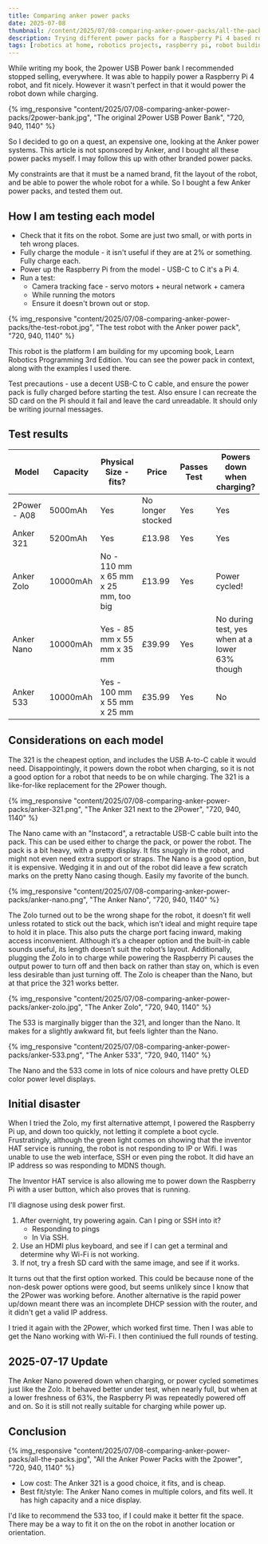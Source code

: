 ```yaml
---
title: Comparing anker power packs
date: 2025-07-08
thumbnail: /content/2025/07/08-comparing-anker-power-packs/all-the-packs.jpg
description: Trying different power packs for a Raspberry Pi 4 based robot
tags: [robotics at home, robotics projects, raspberry pi, robot building]
---
```

While writing my book, the 2power USB Power bank I recommended stopped selling, everywhere. It was able to happily power a Raspberry Pi 4 robot, and fit nicely. However it wasn't perfect in that it would power the robot down while charging.

{% img_responsive "content/2025/07/08-comparing-anker-power-packs/2power-bank.jpg", "The original 2Power USB Power Bank", "720, 940, 1140" %}

So I decided to go on a quest, an expensive one, looking at the Anker power systems. This article is not sponsored by Anker, and I bought all these power packs myself.
I may follow this up with other branded power packs.

My constraints are that it must be a named brand, fit the layout of the robot, and be able to power the whole robot for a while. So I bought a few Anker power packs, and tested them out.

## How I am testing each model

- Check that it fits on the robot. Some are just two small, or with ports in teh wrong places.
- Fully charge the module - it isn't useful if they are at 2% or something. Fully charge each.
- Power up the Raspberry Pi from the model - USB-C to C it's a Pi 4.
- Run a test:
    - Camera tracking face - servo motors + neural network + camera
    - While running the motors
    - Ensure it doesn't brown out or stop.

{% img_responsive "content/2025/07/08-comparing-anker-power-packs/the-test-robot.jpg", "The test robot with the Anker power pack", "720, 940, 1140" %}

This robot is the platform I am building for my upcoming book, Learn Robotics Programming 3rd Edition. You can see the power pack in context, along with the examples I used there.

Test precautions - use a decent USB-C to C cable, and ensure the power pack is fully charged before starting the test. Also ensure I can recreate the SD card on the Pi should it fail and leave the card unreadable. It should only be writing journal messages.


## Test results

Model | Capacity | Physical Size - fits? | Price | Passes Test | Powers down when charging?
--- | --- | --- | --- | --- | ---
2Power - A08 | 5000mAh | Yes  | No longer stocked | Yes | Yes
Anker 321 | 5200mAh | Yes | £13.98 | Yes | Yes
Anker Zolo | 10000mAh | No - 110 mm x 65 mm x 25 mm, too big | £13.99 | Yes | Power cycled!
Anker Nano | 10000mAh | Yes - 85 mm x 55 mm x 35 mm | £39.99 | Yes | No during test, yes when at a lower 63% though
Anker 533 | 10000mAh | Yes - 100 mm x 55 mm x 25 mm | £35.99 | Yes | No

## Considerations on each model


The 321 is the cheapest option, and includes the USB A-to-C cable it would need. Disappointingly, it powers down the robot when charging, so it is not a good option for a robot that needs to be on while charging. The 321 is a like-for-like replacement for the 2Power though.

{% img_responsive "content/2025/07/08-comparing-anker-power-packs/anker-321.png", "The Anker 321 next to the 2Power", "720, 940, 1140" %}

The Nano came with an "Instacord", a retractable USB-C cable built into the pack. This can be used either to charge the pack, or power the robot. The pack is a bit heavy, with a pretty display. It fits snuggly in the robot, and might not even need extra support or straps. The Nano is a good option, but it is expensive. Wedging it in and out of the robot did leave a few scratch marks on the pretty Nano casing though. Easily my favorite of the bunch.

{% img_responsive "content/2025/07/08-comparing-anker-power-packs/anker-nano.png", "The Anker Nano", "720, 940, 1140" %}

The Zolo turned out to be the wrong shape for the robot, it doesn’t fit well unless rotated to stick out the back, which isn’t ideal and might require tape to hold it in place. This also puts the charge port facing inward, making access inconvenient. Although it’s a cheaper option and the built-in cable sounds useful, its length doesn’t suit the robot’s layout. Additionally, plugging the Zolo in to charge while powering the Raspberry Pi causes the output power to turn off and then back on rather than stay on, which is even less desirable than just turning off. The Zolo is cheaper than the Nano, but at that price the 321 works better.

{% img_responsive "content/2025/07/08-comparing-anker-power-packs/anker-zolo.jpg", "The Anker Zolo", "720, 940, 1140" %}

The 533 is marginally bigger than the 321, and longer than the Nano. It makes for a slightly awkward fit, but feels lighter than the Nano.

{% img_responsive "content/2025/07/08-comparing-anker-power-packs/anker-533.png", "The Anker 533", "720, 940, 1140" %}

The Nano and the 533 come in lots of nice colours and have pretty OLED color power level displays.

## Initial disaster

When I tried the Zolo, my first alternative attempt, I powered the Raspberry Pi up, and down too quickly, not letting it complete a boot cycle. Frustratingly, although the green light comes on showing that the inventor HAT service is running, the robot is not responding to IP or Wifi. I was unable to use the web interface, SSH or even ping the robot. It did have an IP address so was responding to MDNS though.

The Inventor HAT service is also allowing me to power down the Raspberry Pi with a user button, which also proves that is running.

I'll diagnose using desk power first.

1. After overnight, try powering again. Can I ping or SSH into it?
    - Responding to pings
    - In Via SSH.
2. Use an HDMI plus keyboard, and see if I can get a terminal and determine why Wi-Fi is not working.
3. If not, try a fresh SD card with the same image, and see if it works.

It turns out that the first option worked. This could be because none of the non-desk power options were good, but seems unlikely since I know that the 2Power was working before. Another alternative is the rapid power up/down meant there was an incomplete DHCP session with the router, and it didn't get a valid IP address.

I tried it again with the 2Power, which worked first time. Then I was able to get the Nano working with Wi-Fi. I then continiued the full rounds of testing.

## 2025-07-17 Update

The Anker Nano powered down when charging, or power cycled sometimes just like the Zolo. It behaved better under test, when nearly full, but when at a lower freshness of 63%, the Raspberry Pi was repeatedly powered off and on. So it is still not really suitable for charging while power up.

## Conclusion

{% img_responsive "content/2025/07/08-comparing-anker-power-packs/all-the-packs.jpg", "All the Anker Power Packs with the 2power", "720, 940, 1140" %}

- Low cost: The Anker 321 is a good choice, it fits, and is cheap.
- Best fit/style: The Anker Nano comes in multiple colors, and fits well. It has high capacity and a nice display.

I'd like to recommend the 533 too, if I could make it better fit the space. There may be a way to fit it on the on the robot in another location or orientation.

